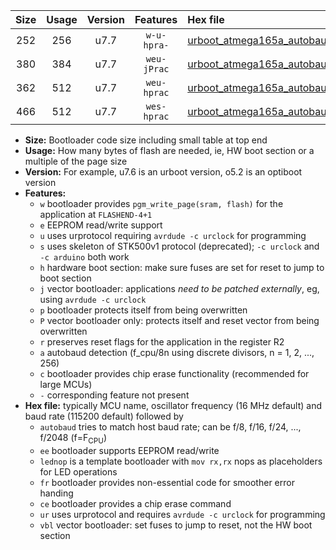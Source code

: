 |Size|Usage|Version|Features|Hex file|
|:-:|:-:|:-:|:-:|:--|
|252|256|u7.7|`w-u-hpra-`|[urboot_atmega165a_autobaud_ur.hex](https://raw.githubusercontent.com/stefanrueger/urboot.hex/main/mcus/atmega165a/autobaud/urboot_atmega165a_autobaud_ur.hex)|
|380|384|u7.7|`weu-jPrac`|[urboot_atmega165a_autobaud_ee_lednop_fr_ce_ur_vbl.hex](https://raw.githubusercontent.com/stefanrueger/urboot.hex/main/mcus/atmega165a/autobaud/urboot_atmega165a_autobaud_ee_lednop_fr_ce_ur_vbl.hex)|
|362|512|u7.7|`weu-hprac`|[urboot_atmega165a_autobaud_ee_lednop_fr_ce_ur.hex](https://raw.githubusercontent.com/stefanrueger/urboot.hex/main/mcus/atmega165a/autobaud/urboot_atmega165a_autobaud_ee_lednop_fr_ce_ur.hex)|
|466|512|u7.7|`wes-hprac`|[urboot_atmega165a_autobaud_ee_lednop_fr_ce.hex](https://raw.githubusercontent.com/stefanrueger/urboot.hex/main/mcus/atmega165a/autobaud/urboot_atmega165a_autobaud_ee_lednop_fr_ce.hex)|

- **Size:** Bootloader code size including small table at top end
- **Usage:** How many bytes of flash are needed, ie, HW boot section or a multiple of the page size
- **Version:** For example, u7.6 is an urboot version, o5.2 is an optiboot version
- **Features:**
  + `w` bootloader provides `pgm_write_page(sram, flash)` for the application at `FLASHEND-4+1`
  + `e` EEPROM read/write support
  + `u` uses urprotocol requiring `avrdude -c urclock` for programming
  + `s` uses skeleton of STK500v1 protocol (deprecated); `-c urclock` and `-c arduino` both work
  + `h` hardware boot section: make sure fuses are set for reset to jump to boot section
  + `j` vector bootloader: applications *need to be patched externally*, eg, using `avrdude -c urclock`
  + `p` bootloader protects itself from being overwritten
  + `P` vector bootloader only: protects itself and reset vector from being overwritten
  + `r` preserves reset flags for the application in the register R2
  + `a` autobaud detection (f_cpu/8n using discrete divisors, n = 1, 2, ..., 256)
  + `c` bootloader provides chip erase functionality (recommended for large MCUs)
  + `-` corresponding feature not present
- **Hex file:** typically MCU name, oscillator frequency (16 MHz default) and baud rate (115200 default) followed by
  + `autobaud` tries to match host baud rate; can be f/8, f/16, f/24, ..., f/2048 (f=F<sub>CPU</sub>)
  + `ee` bootloader supports EEPROM read/write
  + `lednop` is a template bootloader with `mov rx,rx` nops as placeholders for LED operations
  + `fr` bootloader provides non-essential code for smoother error handing
  + `ce` bootloader provides a chip erase command
  + `ur` uses urprotocol and requires `avrdude -c urclock` for programming
  + `vbl` vector bootloader: set fuses to jump to reset, not the HW boot section

